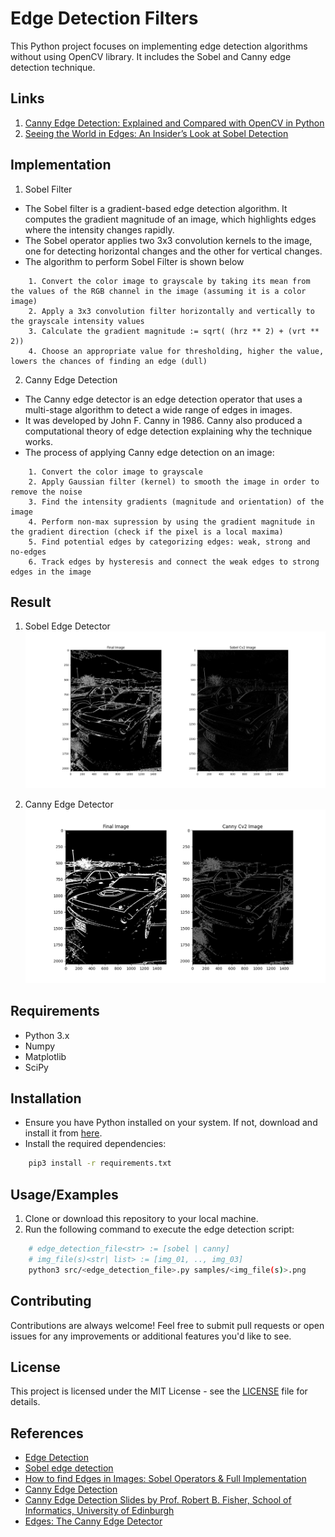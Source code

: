 # Edge Detection Filters

This Python project focuses on implementing edge detection algorithms without using OpenCV library. It includes the Sobel and Canny edge detection technique.

## Links

1. [Canny Edge Detection: Explained and Compared with OpenCV in Python](https://medium.com/@abhisheksriram845/canny-edge-detection-explained-and-compared-with-opencv-in-python-57a161b4bd19)
2. [Seeing the World in Edges: An Insider’s Look at Sobel Detection](https://medium.com/@abhisheksriram845/seeing-the-world-in-edges-an-insiders-look-at-sobel-detection-fc118e3c5ea8)

## Implementation

1. Sobel Filter

- The Sobel filter is a gradient-based edge detection algorithm. It computes the gradient magnitude of an image, which highlights edges where the intensity changes rapidly.
- The Sobel operator applies two 3x3 convolution kernels to the image, one for detecting horizontal changes and the other for vertical changes.
- The algorithm to perform Sobel Filter is shown below

```code
    1. Convert the color image to grayscale by taking its mean from the values of the RGB channel in the image (assuming it is a color image)
    2. Apply a 3x3 convolution filter horizontally and vertically to the grayscale intensity values
    3. Calculate the gradient magnitude := sqrt( (hrz ** 2) + (vrt ** 2))
    4. Choose an appropriate value for thresholding, higher the value, lowers the chances of finding an edge (dull)
```

2. Canny Edge Detection

- The Canny edge detector is an edge detection operator that uses a multi-stage algorithm to detect a wide range of edges in images. 
- It was developed by John F. Canny in 1986. Canny also produced a computational theory of edge detection explaining why the technique works. 
- The process of applying Canny edge detection on an image:

```code
    1. Convert the color image to grayscale
    2. Apply Gaussian filter (kernel) to smooth the image in order to remove the noise
    3. Find the intensity gradients (magnitude and orientation) of the image
    4. Perform non-max supression by using the gradient magnitude in the gradient direction (check if the pixel is a local maxima)
    5. Find potential edges by categorizing edges: weak, strong and no-edges
    6. Track edges by hysteresis and connect the weak edges to strong edges in the image
```

## Result

1. Sobel Edge Detector
   ![comparison b/w sobel and custom impl](https://github.com/noobsiecoder/edge-detection-filters/blob/main/results/sobel/1/Figure_2.png?raw=true)

2. Canny Edge Detector
    ![comparison b/w canny and custom impl](https://github.com/noobsiecoder/edge-detection-filters/blob/main/results/canny/1/Figure_2.png?raw=true)

## Requirements

- Python 3.x
- Numpy
- Matplotlib
- SciPy

## Installation

- Ensure you have Python installed on your system. If not, download and install it from [here](https://www.python.org/downloads/).
- Install the required dependencies:

```bash
    pip3 install -r requirements.txt
```

## Usage/Examples

1. Clone or download this repository to your local machine.
2. Run the following command to execute the edge detection script:

```bash
    # edge_detection_file<str> := [sobel | canny]
    # img_file(s)<str| list> := [img_01, .., img_03]
    python3 src/<edge_detection_file>.py samples/<img_file(s)>.png
```

## Contributing

Contributions are always welcome! Feel free to submit pull requests or open issues for any improvements or additional features you'd like to see.

## License

This project is licensed under the MIT License - see the [LICENSE](https://github.com/noobsiecoder/edge-detection-filters/tree/main?tab=MIT-1-ov-file) file for details.

## References

- [Edge Detection](https://en.wikipedia.org/wiki/Edge_detection)
- [Sobel edge detection](https://en.wikipedia.org/wiki/Sobel_operator)
- [How to find Edges in Images: Sobel Operators & Full Implementation](https://www.youtube.com/watch?v=VL8PuOPjVjY)
- [Canny Edge Detection](https://en.wikipedia.org/wiki/Canny_edge_detector)
- [Canny Edge Detection Slides by Prof. Robert B. Fisher, School of Informatics, University of Edinburgh](https://homepages.inf.ed.ac.uk/rbf/AVINVERTED/STEREO/av5_edgesf.pdf)
- [Edges: The Canny Edge Detector](https://homepages.inf.ed.ac.uk/rbf/CVonline/LOCAL_COPIES/MARBLE/low/edges/canny.htm)
